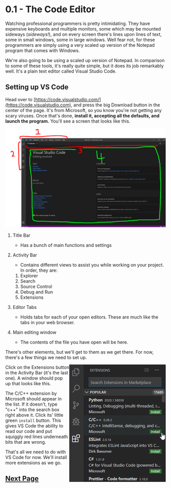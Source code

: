 # 0.1 - The Code Editor


Watching professional programmers is pretty intimidating. They have expensive keyboards and multiple monitors, some which may be mounted sideways (*sideways!*), and on every screen there's lines upon lines of text, some in small windows, some in large windows. Well fear not, for these programmers are simply using a very scaled up version of the Notepad program that comes with Windows.

We're also going to be using a scaled up version of Notepad. In comparison to some of these tools, it's really quite simple, but it does its job remarkably well. It's a plain text editor called Visual Studio Code.

## Setting up VS Code

Head over to [https://code.visualstudio.com/](https://code.visualstudio.com), and press the big Download button in the center of the page. It's from Microsoft, so you know you're not getting any scary viruses. Once that's done, **install it, accepting all the defaults, and launch the program.** You'll see a screen that looks like this.

![vscode startup screen](./img/0.1.01-vscode_startup.png "VS Code startup screen")

1. Title Bar
    - Has a bunch of main functions and settings
2. Activity Bar
    - Contains different views to assist you while working on your project. In order, they are:
    1. Explorer
    2. Search
    3. Source Control
    4. Debug and Run
    5. Extensions

3. Editor Tabs
    - Holds tabs for each of your open editors. These are much like the tabs in your web browser.
4. Main editing window
    - The contents of the file you have open will be here.

There's other elements, but we'll get to them as we get there. For now, there's a few things we need to set up.

 <img align="right" src="./img/0.1.02-vscode_extension_panel.png" /> 

Click on the Extensions button in the Activity Bar (it's the last one). A window should pop up that looks like this.

The C/C++ extension by Microsoft should appear in the list. If it doesn't, type "c++" into the search box right above it. Click its' little green `install` button. This gives VS Code the ability to read our code and put squiggly red lines underneath bits that are wrong.

That's all we need to do with VS Code for now. We'll install more extensions as we go.

## [Next Page](0.2.Compiler)